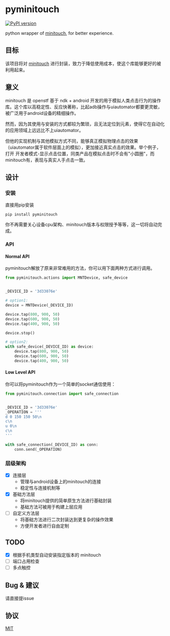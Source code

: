 # pyminitouch

[![PyPI version](https://badge.fury.io/py/pyminitouch.svg)](https://badge.fury.io/py/pyminitouch)

python wrapper of [minitouch](https://github.com/openstf/minitouch), for better experience.

## 目标

该项目将对 [minitouch](https://github.com/openstf/minitouch) 进行封装，致力于降低使用成本，使这个库能够更好的被利用起来。

## 意义

minitouch 是 openstf 基于 ndk + android 开发的用于模拟人类点击行为的操作库。这个库以高稳定性、反应快著称，比起adb操作与uiautomator都要更灵敏，被广泛用于android设备的精细操作。

然而，因为其使用与安装的方式都较为繁琐，且无法定位到元素，使得它在自动化的应用领域上远远比不上uiautomator。

但他的实现机制与其他模拟方式不同，能够真正模拟物理点击的效果（uiautomator属于软件层面上的模拟），更加接近真实点击的效果。举个例子，打开 开发者模式-显示点击位置，同类产品在模拟点击时不会有"小圆圈"，而minitouch有，表现与真实人手点击一致。

## 设计

### 安装

直接用pip安装

```
pip install pyminitouch
```

你不再需要关心设备cpu架构、minitouch版本与权限授予等等，这一切将自动完成。

### API

#### Normal API

pyminitouch解放了原来非常难用的方法，你可以用下面两种方式进行调用。

```python
from pyminitouch.actions import MNTDevice, safe_device


_DEVICE_ID = '3d33076e'

# option1:
device = MNTDevice(_DEVICE_ID)

device.tap(800, 900, 50)
device.tap(600, 900, 50)
device.tap(400, 900, 50)

device.stop()

# option2:
with safe_device(_DEVICE_ID) as device:
    device.tap(800, 900, 50)
    device.tap(600, 900, 50)
    device.tap(400, 900, 50)

```

#### Low Level API

你可以将pyminitouch作为一个简单的socket通信使用：

```python
from pyminitouch.connection import safe_connection


_DEVICE_ID = '3d33076e'
_OPERATION = '''
d 0 150 150 50\n
c\n
u 0\n
c\n
'''

with safe_connection(_DEVICE_ID) as conn:
    conn.send(_OPERATION)
```

### 层级架构

- [x] 连接层
    - 管理与android设备上的minitouch的连接
    - 稳定性与连接机制等
- [x] 基础方法层
    - 将minitouch提供的简单原生方法进行基础封装
    - 基础方法可被用于构建上层应用
- [ ] 自定义方法层
    - 将基础方法进行二次封装达到更复杂的操作效果
    - 方便开发者进行自由定制

## TODO

- [x] 根据手机类型自动安装指定版本的 minitouch
- [ ] 端口占用检查
- [ ] 多点触控

## Bug & 建议

请直接提issue

## 协议

[MIT](LICENSE)
